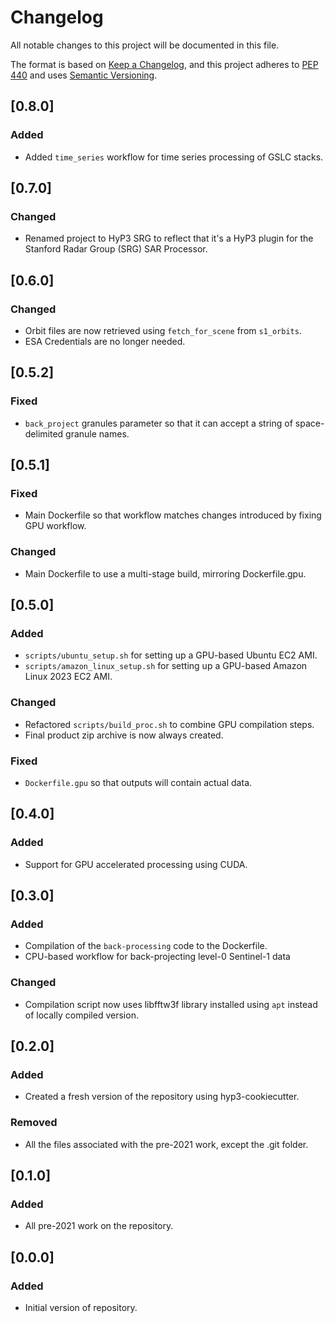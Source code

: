 # Changelog

All notable changes to this project will be documented in this file.

The format is based on [Keep a Changelog](https://keepachangelog.com/en/1.0.0/),
and this project adheres to [PEP 440](https://www.python.org/dev/peps/pep-0440/)
and uses [Semantic Versioning](https://semver.org/spec/v2.0.0.html).

## [0.8.0]

### Added
* Added `time_series` workflow for time series processing of GSLC stacks.

## [0.7.0]

### Changed
* Renamed project to HyP3 SRG to reflect that it's a HyP3 plugin for the Stanford Radar Group (SRG) SAR Processor.

## [0.6.0]

### Changed
* Orbit files are now retrieved using `fetch_for_scene` from `s1_orbits`. 
* ESA Credentials are no longer needed.

## [0.5.2]

### Fixed
* `back_project` granules parameter so that it can accept a string of space-delimited granule names.

## [0.5.1]

### Fixed
* Main Dockerfile so that workflow matches changes introduced by fixing GPU workflow.

### Changed
* Main Dockerfile to use a multi-stage build, mirroring Dockerfile.gpu.

## [0.5.0]

### Added
* `scripts/ubuntu_setup.sh` for setting up a GPU-based Ubuntu EC2 AMI.
* `scripts/amazon_linux_setup.sh` for setting up a GPU-based Amazon Linux 2023 EC2 AMI.

### Changed
* Refactored `scripts/build_proc.sh` to combine GPU compilation steps.
* Final product zip archive is now always created.

### Fixed
* `Dockerfile.gpu` so that outputs will contain actual data.

## [0.4.0]

### Added
* Support for GPU accelerated processing using CUDA.

## [0.3.0]

### Added
* Compilation of the `back-processing` code to the Dockerfile.
* CPU-based workflow for back-projecting level-0 Sentinel-1 data

### Changed
* Compilation script now uses libfftw3f library installed using `apt` instead of locally compiled version.

## [0.2.0]

### Added
* Created a fresh version of the repository using hyp3-cookiecutter.

### Removed
* All the files associated with the pre-2021 work, except the .git folder.

## [0.1.0]

### Added
* All pre-2021 work on the repository.

## [0.0.0]

### Added
* Initial version of repository.

